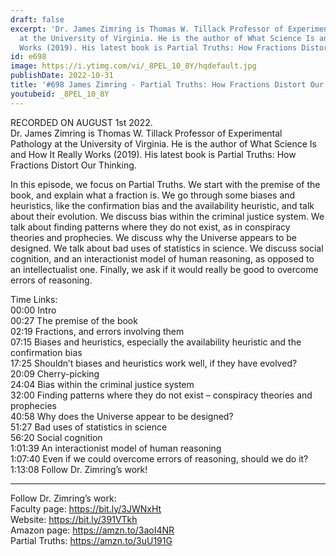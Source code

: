 ```yaml
---
draft: false
excerpt: 'Dr. James Zimring is Thomas W. Tillack Professor of Experimental Pathology
  at the University of Virginia. He is the author of What Science Is and How It Really
  Works (2019). His latest book is Partial Truths: How Fractions Distort Our Thinking.'
id: e698
image: https://i.ytimg.com/vi/_8PEL_10_8Y/hqdefault.jpg
publishDate: 2022-10-31
title: '#698 James Zimring - Partial Truths: How Fractions Distort Our Thinking'
youtubeid: _8PEL_10_8Y
---
```

RECORDED ON AUGUST 1st 2022.  
Dr. James Zimring is Thomas W. Tillack Professor of Experimental Pathology at the University of Virginia. He is the author of What Science Is and How It Really Works (2019). His latest book is Partial Truths: How Fractions Distort Our Thinking.

In this episode, we focus on Partial Truths. We start with the premise of the book, and explain what a fraction is. We go through some biases and heuristics, like the confirmation bias and the availability heuristic, and talk about their evolution. We discuss bias within the criminal justice system. We talk about finding patterns where they do not exist, as in conspiracy theories and prophecies. We discuss why the Universe appears to be designed. We talk about bad uses of statistics in science. We discuss social cognition, and an interactionist model of human reasoning, as opposed to an intellectualist one. Finally, we ask if it would really be good to overcome errors of reasoning.

Time Links:  
00:00 Intro  
00:27  The premise of the book  
02:19  Fractions, and errors involving them  
07:15  Biases and heuristics, especially the availability heuristic and the confirmation bias  
17:25  Shouldn’t biases and heuristics work well, if they have evolved?  
20:09  Cherry-picking  
24:04  Bias within the criminal justice system  
32:00  Finding patterns where they do not exist – conspiracy theories and prophecies  
40:58  Why does the Universe appear to be designed?  
51:27  Bad uses of statistics in science  
56:20  Social cognition  
1:01:39  An interactionist model of human reasoning  
1:07:40  Even if we could overcome errors of reasoning, should we do it?  
1:13:08  Follow Dr. Zimring’s work!

---

Follow Dr. Zimring’s work:  
Faculty page: https://bit.ly/3JWNxHt  
Website: https://bit.ly/391VTkh  
Amazon page: https://amzn.to/3aoI4NR  
Partial Truths: https://amzn.to/3uU191G
